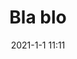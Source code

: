 ---
title: Bla blo
excerpt: Bla blo Bla blo Bla blo Bla blo.
permalink: /topics/blablo/
background-image: topic_image/jet/back.jpg
categories:
  - topics
  - aviation
date: 2021-1-1 11:11
---
